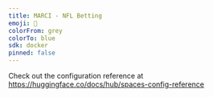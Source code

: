 ```yaml
---
title: MARCI - NFL Betting
emoji: 🏈
colorFrom: grey
colorTo: blue
sdk: docker
pinned: false
---
```


Check out the configuration reference at https://huggingface.co/docs/hub/spaces-config-reference
